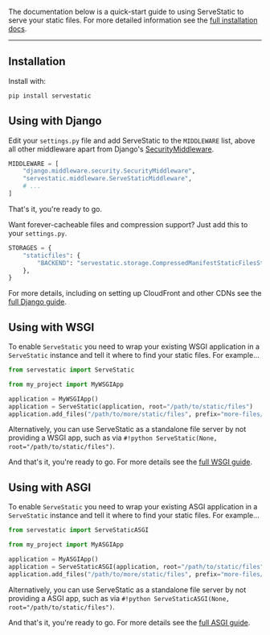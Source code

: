 The documentation below is a quick-start guide to using ServeStatic to serve your static files. For more detailed information see the [full installation docs](django.md).

---

## Installation

Install with:

```bash linenums="0"
pip install servestatic
```

## Using with Django

Edit your `settings.py` file and add ServeStatic to the `MIDDLEWARE` list, above all other middleware apart from Django's [SecurityMiddleware](https://docs.djangoproject.com/en/stable/ref/middleware/#module-django.middleware.security).

```python linenums="0"
MIDDLEWARE = [
    "django.middleware.security.SecurityMiddleware",
    "servestatic.middleware.ServeStaticMiddleware",
    # ...
]
```

That's it, you're ready to go.

Want forever-cacheable files and compression support? Just add this to your `settings.py`.

```python linenums="0"
STORAGES = {
    "staticfiles": {
        "BACKEND": "servestatic.storage.CompressedManifestStaticFilesStorage",
    },
}
```

For more details, including on setting up CloudFront and other CDNs see the [full Django guide](django.md).

## Using with WSGI

To enable `ServeStatic` you need to wrap your existing WSGI application in a `ServeStatic` instance and tell it where to find your static files. For example...

```python
from servestatic import ServeStatic

from my_project import MyWSGIApp

application = MyWSGIApp()
application = ServeStatic(application, root="/path/to/static/files")
application.add_files("/path/to/more/static/files", prefix="more-files/")
```

Alternatively, you can use ServeStatic as a standalone file server by not providing a WSGI app, such as via `#!python ServeStatic(None, root="/path/to/static/files")`.

And that's it, you're ready to go. For more details see the [full WSGI guide](wsgi.md).

## Using with ASGI

To enable `ServeStatic` you need to wrap your existing ASGI application in a `ServeStatic` instance and tell it where to find your static files. For example...

```python
from servestatic import ServeStaticASGI

from my_project import MyASGIApp

application = MyASGIApp()
application = ServeStaticASGI(application, root="/path/to/static/files")
application.add_files("/path/to/more/static/files", prefix="more-files/")
```

Alternatively, you can use ServeStatic as a standalone file server by not providing a ASGI app, such as via `#!python ServeStaticASGI(None, root="/path/to/static/files")`.

And that's it, you're ready to go. For more details see the [full ASGI guide](asgi.md).
